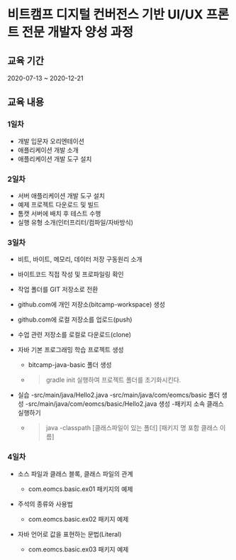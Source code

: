 # 비트캠프 디지털 컨버전스 기반 UI/UX 프론트 전문 개발자 양성 과정

## 교육 기간 

2020-07-13 ~ 2020-12-21

## 교육 내용


### 1일차

- 개발 입문자 오리엔테이션
- 애플리케이션 개발 소개
- 애플리케이션 개발 도구 설치

### 2일차

- 서버 애플리케이션 개발 도구 설치
- 예제 프로젝트 다운로드 및 빌드
- 톰캣 서버에 배치 후 테스트 수행
- 실행 유형 소개(인터프리터/컴파일/자바방식)

### 3일차

- 비트, 바이트, 메모리, 데이터 저장 구동원리 소개
- 바이트코드 직접 작성 및 프로파일링 확인
- 작업 폴더를 GIT 저장소로 전환
- github.com에 개인 저장소(bitcamp-workspace) 생성
- github.com에 로컬 저장소를 업로드(push)
- 수업 관련 저장소를 로컬로 다운로드(clone)
- 자바 기본 프로그래밍 학습 프로젝트 생성
    - bitcamp-java-basic 폴더 생성
    - > gradle init 실행하여 프로젝트 폴더를 초기화시킨다.
    
- 실습
    -src/main/java/Hello2.java
    -src/main/java/com/eomcs/basic 폴더 생성
    -src/main/java/com/eomcs/basic/Hello2.java 생성
-패키지 소속 클래스 실행하기
    - > java -classpath [클래스파일이 있는 폴더] [패키지 명 포함 클래스 이름]


### 4일차

- 소스 파일과 클래스 블록, 클래스 파일의 관계
    - com.eomcs.basic.ex01 패키지의 예제

- 주석의 종류와 사용법
    - com.eomcs.basic.ex02 패키지 예제

- 자바 언어로 값을 표현하는 문법(Literal)
    - com.eomcs.basic.ex03 패키지 예제